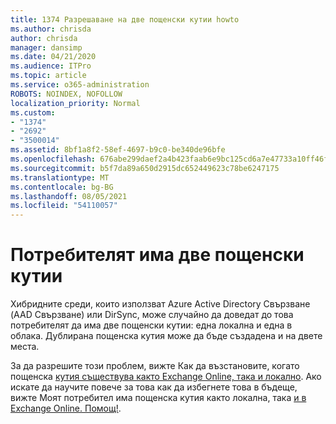 ```yaml
---
title: 1374 Разрешаване на две пощенски кутии howto
ms.author: chrisda
author: chrisda
manager: dansimp
ms.date: 04/21/2020
ms.audience: ITPro
ms.topic: article
ms.service: o365-administration
ROBOTS: NOINDEX, NOFOLLOW
localization_priority: Normal
ms.custom:
- "1374"
- "2692"
- "3500014"
ms.assetid: 8bf1a8f2-58ef-4697-b9c0-be340de96bfe
ms.openlocfilehash: 676abe299daef2a4b423faab6e9bc125cd6a7e47733a10ff46f9f492cc5ad34d
ms.sourcegitcommit: b5f7da89a650d2915dc652449623c78be6247175
ms.translationtype: MT
ms.contentlocale: bg-BG
ms.lasthandoff: 08/05/2021
ms.locfileid: "54110057"
---
```

# <a name="a-user-has-two-mailboxes"></a>Потребителят има две пощенски кутии

Хибридните среди, които използват Azure Active Directory Свързване (AAD Свързване) или DirSync, може случайно да доведат до това потребителят да има две пощенски кутии: една локална и една в облака. Дублирана пощенска кутия може да бъде създадена и на двете места.

За да разрешите този проблем, вижте Как да възстановите, когато пощенска [кутия съществува както Exchange Online, така и локално](https://docs.microsoft.com/exchange/troubleshoot/move-mailboxes/mailbox-exists-exo-onpremises). Ако искате да научите повече за това как да избегнете това в бъдеще, вижте Моят потребител има пощенска кутия както локална, така [и в Exchange Online. Помощ!](https://techcommunity.microsoft.com/t5/Exchange-Team-Blog/My-user-has-a-mailbox-both-on-premises-and-in-Exchange-Online/ba-p/846809).
